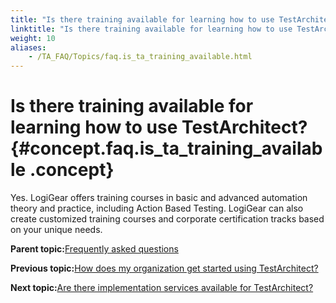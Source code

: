 ```yaml
--- 
title: "Is there training available for learning how to use TestArchitect?"
linktitle: "Is there training available for learning how to use TestArchitect?"
weight: 10
aliases: 
    - /TA_FAQ/Topics/faq.is_ta_training_available.html
---
```

# Is there training available for learning how to use TestArchitect? {#concept.faq.is_ta_training_available .concept}

Yes. LogiGear offers training courses in basic and advanced automation theory and practice, including Action Based Testing. LogiGear can also create customized training courses and corporate certification tracks based on your unique needs.

**Parent topic:**[Frequently asked questions](../../TA_Help/Topics/Support_FAQ.html)

**Previous topic:**[How does my organization get started using TestArchitect?](../../TA_FAQ/Topics/faq.how_does_my_org_get_started.html)

**Next topic:**[Are there implementation services available for TestArchitect?](../../TA_FAQ/Topics/faq.are_ta_implementation_services_available.html)

